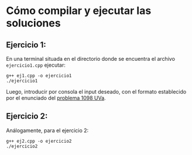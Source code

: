 # Cómo compilar y ejecutar las soluciones
 ## Ejercicio 1:
 En una terminal situada en el directorio donde se encuentra el archivo `ejercicio1.cpp` ejecutar:

    g++ ej1.cpp -o ejercicio1
    ./ejercicio1

 Luego, introducir por consola el input deseado, con el formato establecido por el enunciado del [problema 1098 UVa](https://onlinejudge.org/index.php?option=com_onlinejudge&Itemid=8&page=show_problem&problem=3539).

 ## Ejercicio 2:
 Análogamente, para el ejercicio 2:

    g++ ej2.cpp -o ejercicio2
    ./ejercicio2
